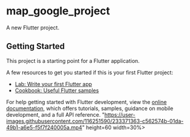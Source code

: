 # map_google_project

A new Flutter project.

## Getting Started

This project is a starting point for a Flutter application.

A few resources to get you started if this is your first Flutter project:

- [Lab: Write your first Flutter app](https://docs.flutter.dev/get-started/codelab)
- [Cookbook: Useful Flutter samples](https://docs.flutter.dev/cookbook)

For help getting started with Flutter development, view the
[online documentation](https://docs.flutter.dev/), which offers tutorials,
samples, guidance on mobile development, and a full API reference.
"https://user-images.githubusercontent.com/116251590/233371363-c562574b-01da-49b1-a6e5-f5f7f240005a.mp4" height=60 width=30%>




